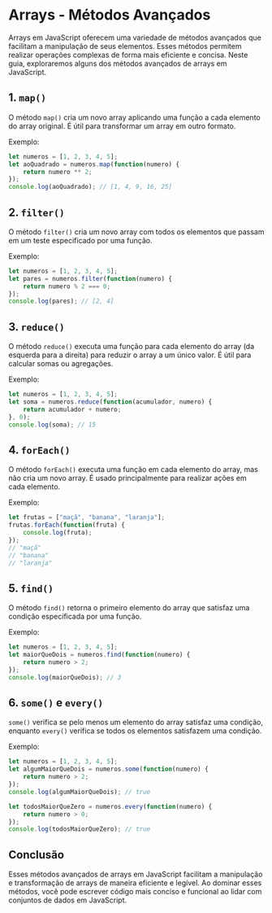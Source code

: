 # Arrays - Métodos Avançados
Arrays em JavaScript oferecem uma variedade de métodos avançados que facilitam a manipulação de seus elementos. Esses métodos permitem realizar operações complexas de forma mais eficiente e concisa. Neste guia, exploraremos alguns dos métodos avançados de arrays em JavaScript.

## 1. `map()`
O método `map()` cria um novo array aplicando uma função a cada elemento do array original. É útil para transformar um array em outro formato.

Exemplo:

```javascript
let numeros = [1, 2, 3, 4, 5];
let aoQuadrado = numeros.map(function(numero) {
    return numero ** 2;
});
console.log(aoQuadrado); // [1, 4, 9, 16, 25]
```

## 2. `filter()`
O método `filter()` cria um novo array com todos os elementos que passam em um teste especificado por uma função.

Exemplo:

```javascript
let numeros = [1, 2, 3, 4, 5];
let pares = numeros.filter(function(numero) {
    return numero % 2 === 0;
});
console.log(pares); // [2, 4]
```

## 3. `reduce()`
O método `reduce()` executa uma função para cada elemento do array (da esquerda para a direita) para reduzir o array a um único valor. É útil para calcular somas ou agregações.

Exemplo:

```javascript
let numeros = [1, 2, 3, 4, 5];
let soma = numeros.reduce(function(acumulador, numero) {
    return acumulador + numero;
}, 0);
console.log(soma); // 15
```

## 4. `forEach()`
O método `forEach()` executa uma função em cada elemento do array, mas não cria um novo array. É usado principalmente para realizar ações em cada elemento.

Exemplo:

```javascript
let frutas = ["maçã", "banana", "laranja"];
frutas.forEach(function(fruta) {
    console.log(fruta);
});
// "maçã"
// "banana"
// "laranja"
```

## 5. `find()`
O método `find()` retorna o primeiro elemento do array que satisfaz uma condição especificada por uma função.

Exemplo:

```javascript
let numeros = [1, 2, 3, 4, 5];
let maiorQueDois = numeros.find(function(numero) {
    return numero > 2;
});
console.log(maiorQueDois); // 3
```

## 6. `some()` e `every()`
`some()` verifica se pelo menos um elemento do array satisfaz uma condição, enquanto `every()` verifica se todos os elementos satisfazem uma condição.

Exemplo:

```javascript
let numeros = [1, 2, 3, 4, 5];
let algumMaiorQueDois = numeros.some(function(numero) {
    return numero > 2;
});
console.log(algumMaiorQueDois); // true

let todosMaiorQueZero = numeros.every(function(numero) {
    return numero > 0;
});
console.log(todosMaiorQueZero); // true
```

## Conclusão
Esses métodos avançados de arrays em JavaScript facilitam a manipulação e transformação de arrays de maneira eficiente e legível. Ao dominar esses métodos, você pode escrever código mais conciso e funcional ao lidar com conjuntos de dados em JavaScript.